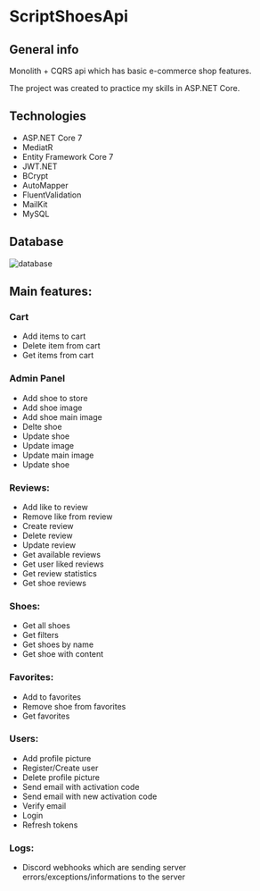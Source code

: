 # ScriptShoesApi

## General info

Monolith + CQRS api which has basic e-commerce shop features.

The project was created to practice my skills in ASP.NET Core.

## Technologies

 * ASP.NET Core 7
 * MediatR
 * Entity Framework Core 7
 * JWT.NET
 * BCrypt
 * AutoMapper
 * FluentValidation
 * MailKit
 * MySQL
 
 ## Database
 
![database](https://user-images.githubusercontent.com/71401593/203863876-f59daad3-7268-4935-a144-4987a4eca96b.png)

## Main features:

### Cart
 *  Add items to cart
 *  Delete item from cart
 *  Get items from cart
 
### Admin Panel
 * Add shoe to store
 * Add shoe image
 * Add shoe main image
 * Delte shoe
 * Update shoe
 * Update image
 * Update main image
 * Update shoe
 
### Reviews:
 *  Add like to review
 *  Remove like from review
 *  Create review
 *  Delete review
 *  Update review
 *  Get available reviews
 *  Get user liked reviews
 *  Get review statistics
 *  Get shoe reviews
      
### Shoes:
 * Get all shoes
 * Get filters
 * Get shoes by name
 * Get shoe with content
   
### Favorites:
  * Add to favorites 
  * Remove shoe from favorites
  * Get favorites
   
### Users:
  * Add profile picture
  * Register/Create user
  * Delete profile picture
  * Send email with activation code
  * Send email with new activation code
  * Verify email
  * Login
  * Refresh tokens
    
 ### Logs:
   * Discord webhooks which are sending server errors/exceptions/informations to the server
